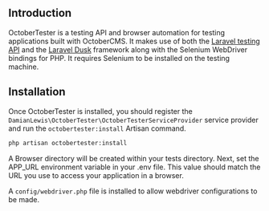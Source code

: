 ## Introduction

OctoberTester is a testing API and browser automation for testing applications built with OctoberCMS. It makes use of both the [Laravel testing API](https://laravel.com/docs/5.5/http-tests) and the [Laravel Dusk](https://github.com/laravel/dusk) framework along with the Selenium WebDriver bindings for PHP. It requires Selenium to be installed on the testing machine.

## Installation

Once OctoberTester is installed, you should register the `DamianLewis\OctoberTester\OctoberTesterServiceProvider` service provider and run the `octobertester:install` Artisan command.
```bash
php artisan octobertester:install
```

A Browser directory will be created within your tests directory. Next, set the APP_URL environment variable in your .env file. This value should match the URL you use to access your application in a browser.

A `config/webdriver.php` file is installed to allow webdriver configurations to be made.